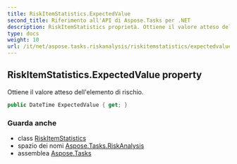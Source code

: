```yaml
---
title: RiskItemStatistics.ExpectedValue
second_title: Riferimento all'API di Aspose.Tasks per .NET
description: RiskItemStatistics proprietà. Ottiene il valore atteso dellelemento di rischio.
type: docs
weight: 10
url: /it/net/aspose.tasks.riskanalysis/riskitemstatistics/expectedvalue/
---
```

## RiskItemStatistics.ExpectedValue property

Ottiene il valore atteso dell'elemento di rischio.

```csharp
public DateTime ExpectedValue { get; }
```

### Guarda anche

* class [RiskItemStatistics](../)
* spazio dei nomi [Aspose.Tasks.RiskAnalysis](../../riskitemstatistics/)
* assemblea [Aspose.Tasks](../../../)


